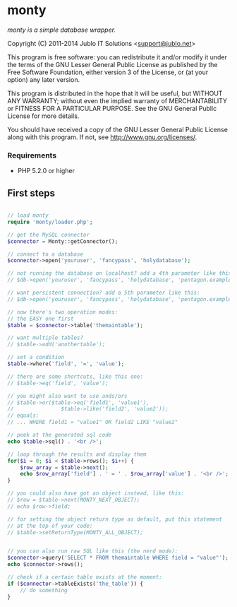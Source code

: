 monty
=====
*monty is a simple database wrapper.*

Copyright (C) 2011-2014 Jublo IT Solutions &lt;support@jublo.net&gt;

This program is free software: you can redistribute it and/or modify
it under the terms of the GNU Lesser General Public License as published
by the Free Software Foundation, either version 3 of the License, or
(at your option) any later version.

This program is distributed in the hope that it will be useful,
but WITHOUT ANY WARRANTY; without even the implied warranty of
MERCHANTABILITY or FITNESS FOR A PARTICULAR PURPOSE.  See the
GNU General Public License for more details.

You should have received a copy of the GNU Lesser General Public License
along with this program.  If not, see <http://www.gnu.org/licenses/>.

### Requirements

- PHP 5.2.0 or higher


First steps
-----------

```php

// load monty
require 'monty/loader.php';

// get the MySQL connector
$connector = Monty::getConnector();

// connect to a database
$connector->open('youruser', 'fancypass', 'holydatabase');

// not running the database on localhost? add a 4th parameter like this:
// $db->open('youruser', 'fancypass', 'holydatabase', 'pentagon.example.com');

// want persistent connection? add a 5th parameter like this:
// $db->open('youruser', 'fancypass', 'holydatabase', 'pentagon.example.com', MONTY_OPEN_PERSISTENT);

// now there's two operation modes:
// the EASY one first
$table = $connector->table('themaintable');

// want multiple tables?
// $table->add('anothertable');

// set a condition
$table->where('field', '=', 'value');

// there are some shortcuts, like this one:
// $table->eq('field', 'value');

// you might also want to use ands/ors
// $table->or($table->eq('field1', 'value1'),
//               $table->like('field2', 'value2'));
// equals:
// ... WHERE field1 = "value1" OR field2 LIKE "value2"

// peek at the generated sql code
echo $table->sql() . '<br />';

// loop through the results and display them
for($i = 0; $i < $table->rows(); $i++) {
    $row_array = $table->next();
    echo $row_array['field'] . ' = ' . $row_array['value'] . '<br />';
}

// you could also have got an object instead, like this:
// $row = $table->next(MONTY_NEXT_OBJECT);
// echo $row->field;

// for setting the object return type as default, put this statement
// at the top of your code:
// $table->setReturnType(MONTY_ALL_OBJECT);


// you can also run raw SQL like this (the nerd mode):
$connector->query('SELECT * FROM themaintable WHERE field = "value"');
echo $connector->rows();

// check if a certain table exists at the moment:
if ($connector->tableExists('the_table')) {
    // do something
}

```
